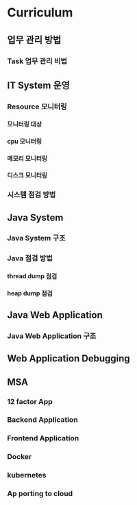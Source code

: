 

# Curriculum
## 업무 관리 방법 
### Task 업무 관리 비법
## IT System 운영
### Resource 모니터링
#### 모니터링 대상 
#### cpu 모니터링 
#### 메모리 모니터링 
#### 디스크 모니터링 
### 시스템 점검 방법
## Java System
### Java System 구조
### Java 점검 방법
#### thread dump 점검
#### heap dump 점검
## Java Web Application
### Java Web Application 구조
## Web Application Debugging
## MSA
### 12 factor App
### Backend Application
### Frontend Application
### Docker
### kubernetes
### Ap porting to cloud